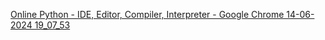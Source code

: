 [Online Python - IDE, Editor, Compiler, Interpreter - Google Chrome 14-06-2024 19_07_53](https://github.com/KOMATIGUNTATEJESH/CODTECH-TASK1/assets/171588097/aa55d55e-221b-43fd-9374-a2c78672bc84)
